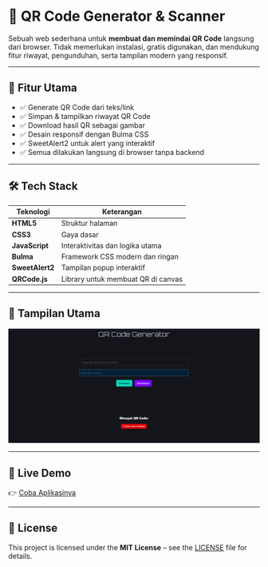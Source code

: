 # 📱 QR Code Generator & Scanner

Sebuah  web sederhana untuk **membuat dan memindai QR Code** langsung dari browser. Tidak memerlukan instalasi, gratis digunakan, dan mendukung fitur riwayat, pengunduhan, serta tampilan modern yang responsif.

---

## 🚀 Fitur Utama

- ✅ Generate QR Code dari teks/link
- ✅ Simpan & tampilkan riwayat QR Code
- ✅ Download hasil QR sebagai gambar
- ✅ Desain responsif dengan Bulma CSS
- ✅ SweetAlert2 untuk alert yang interaktif
- ✅ Semua dilakukan langsung di browser tanpa backend

---

## 🛠️ Tech Stack

| Teknologi     | Keterangan                          |
|---------------|--------------------------------------|
| **HTML5**     | Struktur halaman                     |
| **CSS3**      | Gaya dasar                           |
| **JavaScript**| Interaktivitas dan logika utama      |
| **Bulma**     | Framework CSS modern dan ringan      |
| **SweetAlert2** | Tampilan popup interaktif         |
| **QRCode.js** | Library untuk membuat QR di canvas   |

---

## 📸 Tampilan Utama

<img src="./asset/main.png" alt="Tampilan QR Code Generator" width="600"/>

---

## 🔗 Live Demo

👉 [Coba Aplikasinya](https://barcode-qr-maker.vercel.app/)  

---

## 📜 License

This project is licensed under the **MIT License** – see the [LICENSE](./LICENSE) file for details.


